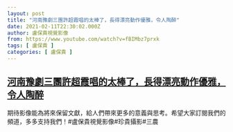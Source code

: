```yaml
---
layout: post
title: "河南豫劇三團許超霞唱的太棒了，長得漂亮動作優雅，令人陶醉"
date: 2021-02-11T22:30:02.000Z
author: 盧保貴視覺影像
from: https://www.youtube.com/watch?v=fBIMbz7prxk
tags: [ 盧保貴 ]
categories: [ 盧保貴 ]
---
```

<!--1613082602000-->
[河南豫劇三團許超霞唱的太棒了，長得漂亮動作優雅，令人陶醉](https://www.youtube.com/watch?v=fBIMbz7prxk)
------

<div>
期待影像能為將來保留文獻，給人們帶來更多的意義與思考。希望大家訂閱我們的頻道，多多支持我們！#盧保貴視覺影像#珍貴攝影#三農
</div>
